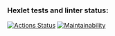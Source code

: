 ### Hexlet tests and linter status:
[![Actions Status](https://github.com/mariesukhova/frontend-project-44/workflows/hexlet-check/badge.svg)](https://github.com/mariesukhova/frontend-project-44/actions)
[![Maintainability](https://api.codeclimate.com/v1/badges/01805364f103d11c4a54/maintainability)](https://codeclimate.com/github/mariesukhova/frontend-project-44/maintainability)